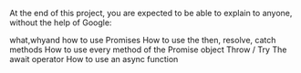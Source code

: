 At the end of this project, you are expected to be able to explain to anyone, without the help of Google:

what,whyand how to use Promises 
How to use the then, resolve, catch methods
How to use every method of the Promise object
Throw / Try
The await operator
How to use an async function
